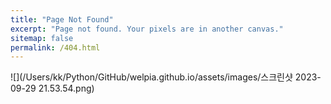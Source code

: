 ```yaml
---
title: "Page Not Found"
excerpt: "Page not found. Your pixels are in another canvas."
sitemap: false
permalink: /404.html
---
```


![](/Users/kk/Python/GitHub/welpia.github.io/assets/images/스크린샷 2023-09-29 21.53.54.png)
